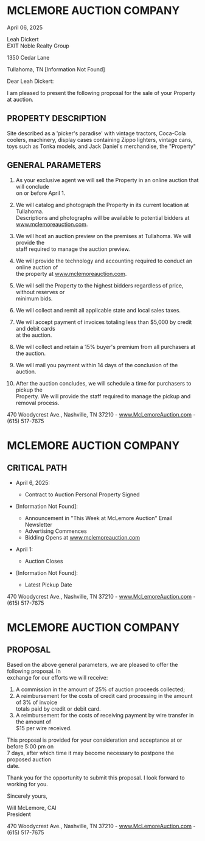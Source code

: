 # MCLEMORE AUCTION COMPANY

April 06, 2025  

Leah Dickert  
EXIT Noble Realty Group  

1350 Cedar Lane  

Tullahoma, TN [Information Not Found]  

Dear Leah Dickert:  

I am pleased to present the following proposal for the sale of your Property at auction.  

## PROPERTY DESCRIPTION  

Site described as a 'picker's paradise' with vintage tractors, Coca-Cola coolers, machinery, display cases containing Zippo lighters, vintage cans, toys such as Tonka models, and Jack Daniel's merchandise, the "Property"  

## GENERAL PARAMETERS  

1. As your exclusive agent we will sell the Property in an online auction that will conclude  
   on or before April 1.  

2. We will catalog and photograph the Property in its current location at Tullahoma.  
   Descriptions and photographs will be available to potential bidders at  
   www.mclemoreauction.com.  

3. We will host an auction preview on the premises at Tullahoma. We will provide the  
   staff required to manage the auction preview.  

4. We will provide the technology and accounting required to conduct an online auction of  
   the property at www.mclemoreauction.com.  

5. We will sell the Property to the highest bidders regardless of price, without reserves or  
   minimum bids.  

6. We will collect and remit all applicable state and local sales taxes.  

7. We will accept payment of invoices totaling less than $5,000 by credit and debit cards  
   at the auction.  

8. We will collect and retain a 15% buyer's premium from all purchasers at the auction.  

9. We will mail you payment within 14 days of the conclusion of the auction.  

10. After the auction concludes, we will schedule a time for purchasers to pickup the  
    Property. We will provide the staff required to manage the pickup and removal process.  

470 Woodycrest Ave., Nashville, TN 37210 - www.McLemoreAuction.com - (615) 517-7675  

# MCLEMORE AUCTION COMPANY

## CRITICAL PATH  

- April 6, 2025:  
  - Contract to Auction Personal Property Signed  

- [Information Not Found]:  
  - Announcement in "This Week at McLemore Auction" Email Newsletter  
  - Advertising Commences  
  - Bidding Opens at www.mclemoreauction.com  

- April 1:  
  - Auction Closes  

- [Information Not Found]:  
  - Latest Pickup Date  

470 Woodycrest Ave., Nashville, TN 37210 - www.McLemoreAuction.com - (615) 517-7675  

# MCLEMORE AUCTION COMPANY

## PROPOSAL  

Based on the above general parameters, we are pleased to offer the following proposal. In  
exchange for our efforts we will receive:  

1. A commission in the amount of 25% of auction proceeds collected;  
2. A reimbursement for the costs of credit card processing in the amount of 3% of invoice  
   totals paid by credit or debit card.  
3. A reimbursement for the costs of receiving payment by wire transfer in the amount of  
   $15 per wire received.  

This proposal is provided for your consideration and acceptance at or before 5:00 pm on  
7 days, after which time it may become necessary to postpone the proposed auction  
date.  

Thank you for the opportunity to submit this proposal. I look forward to working for you.  

Sincerely yours,  

Will McLemore, CAI  
President  

470 Woodycrest Ave., Nashville, TN 37210 - www.McLemoreAuction.com - (615) 517-7675  